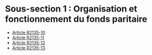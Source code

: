 # Sous-section 1 : Organisation et fonctionnement du fonds paritaire

* [Article R2135-10](./LEGIARTI000030172697.md)
* [Article R2135-11](./LEGIARTI000030172699.md)
* [Article R2135-12](./LEGIARTI000030173405.md)
* [Article R2135-13](./LEGIARTI000030173057.md)
